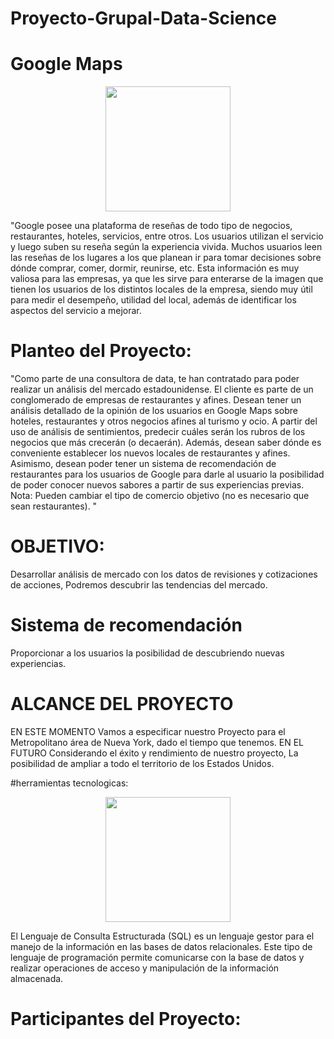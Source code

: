 # Proyecto-Grupal-Data-Science
# Google Maps


<p align="center">
<img src="https://upload.wikimedia.org/wikipedia/commons/thumb/b/bd/Google_Maps_Logo_2020.svg/512px-Google_Maps_Logo_2020.svg.png"  height="200">
</p>

"Google posee una plataforma de reseñas de todo tipo de negocios, restaurantes, hoteles, servicios, entre otros. Los usuarios utilizan el servicio y luego suben su reseña según la experiencia vivida. Muchos usuarios leen las reseñas de los lugares a los que planean ir para tomar decisiones sobre dónde comprar, comer, dormir, reunirse, etc. Esta información es muy valiosa para las empresas, ya que les sirve para enterarse de la imagen que tienen los usuarios de los distintos locales de la empresa, siendo muy útil para medir el desempeño, utilidad del local, además de identificar los aspectos del servicio a mejorar. 

# Planteo del Proyecto:
"Como parte de una consultora de data, te han contratado para poder realizar un análisis del mercado estadounidense. El cliente es parte de un conglomerado de empresas de restaurantes y afines. Desean tener un análisis detallado de la opinión de los usuarios en Google Maps sobre hoteles, restaurantes y otros negocios afines al turismo y ocio. A partir del uso de análisis de sentimientos, predecir cuáles serán los rubros de los negocios que más crecerán (o decaerán). Además, desean saber dónde es conveniente establecer los nuevos locales de restaurantes y afines. Asimismo, desean poder tener un sistema de recomendación de restaurantes para los usuarios de Google para darle al usuario la posibilidad de poder conocer nuevos sabores a partir de sus experiencias previas. Nota: Pueden cambiar el tipo de comercio objetivo (no es necesario que sean restaurantes). "

# OBJETIVO:
Desarrollar análisis de mercado con los datos de revisiones y cotizaciones de acciones,
Podremos descubrir las tendencias del mercado.

# Sistema de recomendación
Proporcionar a los usuarios la posibilidad de descubriendo nuevas experiencias.

# ALCANCE DEL PROYECTO
EN ESTE MOMENTO
Vamos a especificar nuestro Proyecto para el Metropolitano área de Nueva York, dado el  tiempo que tenemos.
 EN EL FUTURO
Considerando el éxito y rendimiento de nuestro proyecto, La posibilidad de ampliar a todo el territorio de los Estados Unidos.


#herramientas tecnologicas:
<p align="center">
<img src="https://th.bing.com/th/id/OIP.4AKzxT0yAHoai8GVAAVOwAHaH2?pid=ImgDet&w=485&h=514&rs=1" height="200">
</p>
El Lenguaje de Consulta Estructurada (SQL) es un lenguaje gestor para el manejo de la información en las bases de datos relacionales. Este tipo de lenguaje de programación permite comunicarse con la base de datos y realizar operaciones de acceso y manipulación de la información almacenada.


# Participantes del Proyecto:

